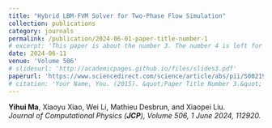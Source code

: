 ```yaml
---
title: "Hybrid LBM-FVM Solver for Two-Phase Flow Simulation"
collection: publications
category: journals
permalink: /publication/2024-06-01-paper-title-number-1
# excerpt: 'This paper is about the number 3. The number 4 is left for future work.'
date: 2024-06-11
venue: 'Volume 506'
# slidesurl: 'http://academicpages.github.io/files/slides3.pdf'
paperurl: 'https://www.sciencedirect.com/science/article/abs/pii/S0021999124001694'
# citation: 'Your Name, You. (2015). &quot;Paper Title Number 3.&quot; <i>Journal 1</i>. 1(3).'
---
```


**Yihui Ma**, Xiaoyu Xiao, Wei Li, Mathieu Desbrun, and Xiaopei Liu.  
*Journal of Computational Physics (**JCP**), Volume 506, 1 June 2024, 112920.*